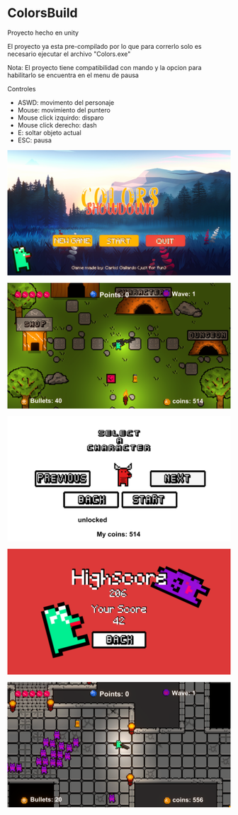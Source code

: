 # ColorsBuild
Proyecto hecho en unity

El proyecto ya esta pre-compilado por lo que para correrlo solo es necesario ejecutar el archivo "Colors.exe"

Nota: El proyecto tiene compatibilidad con mando y la opcion para habilitarlo se encuentra en el menu de pausa

Controles
- ASWD: movimento del personaje
- Mouse: movimiento del puntero
- Mouse click izquirdo: disparo
- Mouse click derecho: dash
- E: soltar objeto actual
- ESC: pausa

![1](https://github.com/challardo/ColorsBuild/blob/main/screenshots/Screenshot%20(1).png)

![2](https://github.com/challardo/ColorsBuild/blob/main/screenshots/Screenshot%20(2).png)

![3](https://github.com/challardo/ColorsBuild/blob/main/screenshots/Screenshot%20(3).png)

![4](https://github.com/challardo/ColorsBuild/blob/main/screenshots/Screenshot%20(4).png)

![5](https://github.com/challardo/ColorsBuild/blob/main/screenshots/Screenshot%20(5).png)


